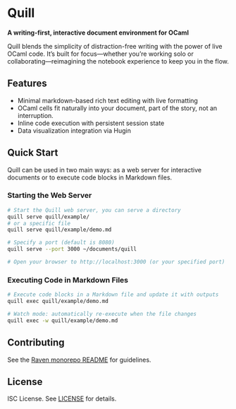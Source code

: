# Quill

**A writing-first, interactive document environment for OCaml**

Quill blends the simplicity of distraction-free writing with the power of live OCaml code. It’s built for focus—whether you’re working solo or collaborating—reimagining the notebook experience to keep you in the flow.

## Features

- Minimal markdown-based rich text editing with live formatting
- OCaml cells fit naturally into your document, part of the story, not an interruption.
- Inline code execution with persistent session state
- Data visualization integration via Hugin
 
## Quick Start

Quill can be used in two main ways: as a web server for interactive documents or to execute code blocks in Markdown files.

### Starting the Web Server

```bash
# Start the Quill web server, you can serve a directory
quill serve quill/example/
# or a specific file
quill serve quill/example/demo.md

# Specify a port (default is 8080)
quill serve --port 3000 ~/documents/quill

# Open your browser to http://localhost:3000 (or your specified port)
```

### Executing Code in Markdown Files

```bash
# Execute code blocks in a Markdown file and update it with outputs
quill exec quill/example/demo.md

# Watch mode: automatically re-execute when the file changes
quill exec -w quill/example/demo.md
```
 
## Contributing
 
See the [Raven monorepo README](../README.md) for guidelines.
 
## License
 
ISC License. See [LICENSE](../LICENSE) for details.
